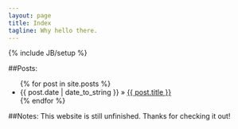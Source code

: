 ```yaml
---
layout: page
title: Index
tagline: Why hello there.
---
```

{% include JB/setup %}

##Posts:

<ul class="posts">
  {% for post in site.posts %}
    <li><span>{{ post.date | date_to_string }}</span> &raquo; <a href="{{ BASE_PATH }}{{ post.url }}">{{ post.title }}</a></li>
  {% endfor %}
</ul>

##Notes:
This website is still unfinished. Thanks for checking it out!
